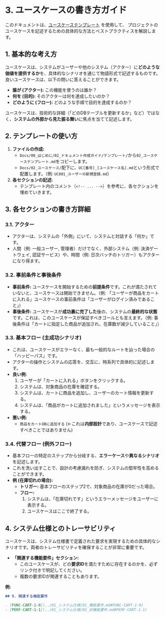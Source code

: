 # 3. ユースケースの書き方ガイド

このドキュメントは、[ユースケーステンプレート](./テンプレート/02_ユースケーステンプレート.md) を使用して、
プロジェクトのユースケースを記述するための具体的な方法とベストプラクティスを解説します。

## 1. 基本的な考え方

ユースケースは、システムがユーザーや他のシステム（アクター）に**どのような価値を提供するか**を、具体的なシナリオを通じて物語形式で記述するものです。
良いユースケースは、以下の問いに答えることができます。

- **誰が (アクター):** この機能を使うのは誰か？
- **何を (目的):** そのアクターは何を達成したいのか？
- **どのように (フロー):** どのような手順で目的を達成するのか？

ユースケースは、技術的な詳細（「どのDBテーブルを更新するか」など）ではなく、**システムの外部から見た振る舞い**に焦点を当てて記述します。

## 2. テンプレートの使い方

1. **ファイルの作成:**
   - `Docs/00_はじめに/02_ドキュメント作成ガイド/テンプレート/`から`02_ユースケーステンプレート.md`をコピーします。
   - `Docs/02_ユースケース/`配下に、`UC[番号]_[ユースケース名].md`という形式で配置します。（例: `UC001_ユーザーの新規登録.md`）
2. **各セクションの記述:**
   - テンプレート内のコメント（`<!-- ... -->`）を参考に、各セクションを埋めていきます。

## 3. 各セクションの書き方詳細

### 3.1. アクター

- アクターは、システムの「外側」にいて、システムと対話する「何か」です。
- 人間（例: 一般ユーザー, 管理者）だけでなく、外部システム（例: 決済ゲートウェイ, 認証サービス）や、時間（例: 日次バッチのトリガー）もアクターになり得ます。

### 3.2. 事前条件と事後条件

- **事前条件:** ユースケースを開始するための**前提条件**です。これが満たされていないと、ユースケースは開始できません。（例: 「ユーザーが商品をカートに入れる」ユースケースの事前条件は「ユーザーがログイン済みであること」）
- **事後条件:** ユースケースが**成功裏に完了した**後の、システムの**最終的な状態**です。これは、このユースケースが保証すべきゴールとも言えます。（例: 事後条件は「カートに指定した商品が追加され、在庫数が減少していること」）

### 3.3. 基本フロー (主成功シナリオ)

- これは、ユースケースがエラーなく、最も一般的なルートを辿った場合の「ハッピーパス」です。
- アクターの操作とシステムの応答を、交互に、時系列で具体的に記述します。
- **良い例:**
  1. ユーザーが「カートに入れる」ボタンをクリックする。
  2. システムは、対象商品の在庫を確認する。
  3. システムは、カートに商品を追加し、ユーザーのカート情報を更新する。
  4. システムは、「商品がカートに追加されました」というメッセージを表示する。
- **悪い例:**
  - `商品をカートDBに追加する` (←これは**内部設計**であり、ユースケースで記述すべきことではありません)

### 3.4. 代替フロー (例外フロー)

- 基本フローの特定のステップから分岐する、**エラーケース**や**異なるシナリオ**を記述します。
- これを洗い出すことで、設計の考慮漏れを防ぎ、システムの堅牢性を高めることができます。
- **例 (在庫切れの場合):**
  - **トリガー:** 基本フローのステップ2で、対象商品の在庫が0だった場合。
  - **フロー:**
    1. システムは、「在庫切れです」というエラーメッセージをユーザーに表示する。
    2. ユースケースはここで終了する。

## 4. システム仕様とのトレーサビリティ

ユースケースは、システム仕様書で定義された要求を実現するための具体的なシナリオです。両者のトレーサビリティを確保することが非常に重要です。

- **「関連する機能要件」セクション:**
  - このユースケースが、どの**要求ID**を満たすために存在するのかを、必ずリンク付きで明記してください。
  - 複数の要求IDが関連することもあります。

**例:**

```markdown
## 9. 関連する機能要件

- [FUNC-CART-1-0](../01_システム仕様/01_機能要件.md#FUNC-CART-1-0)
- [PERF-CART-1-1](../01_システム仕様/02_非機能要件.md#PERF-CART-1-1)
```
